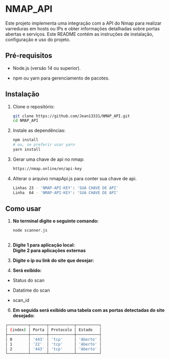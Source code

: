 # NMAP_API
Este projeto implementa uma integração com a API do Nmap para realizar varreduras em hosts ou IPs e obter informações detalhadas sobre portas abertas e serviços. Este README contém as instruções de instalação, configuração e uso do projeto.

## Pré-requisitos

- Node.js (versão 14 ou superior).
* npm ou yarn para gerenciamento de pacotes.

## Instalação

1. Clone o repositório:
   ```bash
   git clone https://github.com/Jean13331/NMAP_API.git
   cd NMAP_API

2. Instale as dependências:
   ```bash
   npm install
   # ou, se preferir usar yarn
   yarn install

3. Gerar uma chave de api no nmap:
   ```bash
   https://nmap.online/en/api-key

4. Alterar o arquivo nmapApi.js para conter sua chave de api.
   ```bash
   Linhas 23 - 'NMAP-API-KEY': 'SUA CHAVE DE API'
   Linha  64 - 'NMAP-API-KEY': 'SUA CHAVE DE API'

## Como usar

1. **No terminal digite o seguinte comando:**

   ```bash
   node scanner.js
  
2. **Digite 1 para aplicação local:**   \
   **Digite 2 para aplicações externas**
   

4. **Digite o ip ou link do site que desejar:**
  

5. **Será exibido:**
  - Status do scan
  * Datatime do scan
  + scan_id
    
    
6. **Em seguida será exibido uma tabela com as portas detectadas do site desejado:**
```bash
┌─────────┬───────┬───────────┬──────────┐
│ (index) │ Porta │ Protocolo │ Estado   │
├─────────┼───────┼───────────┼──────────┤
│ 0       │ '443' │ 'tcp'     │ 'Aberto' │
│ 1       │ '22'  │ 'tcp'     │ 'Aberto' │
│ 2       │ '443' │ 'tcp'     │ 'Aberto' │
└─────────┴───────┴───────────┴──────────┘

